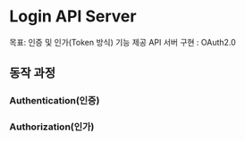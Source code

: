 # Login API Server

목표: 인증 및 인가(Token 방식) 기능 제공 API 서버 구현 : OAuth2.0

## 동작 과정

### Authentication(인증)



### Authorization(인가)
